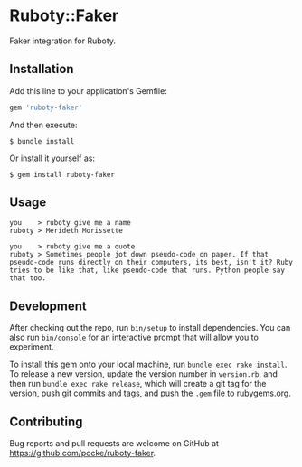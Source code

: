 # Ruboty::Faker

Faker integration for Ruboty.

## Installation

Add this line to your application's Gemfile:

```ruby
gem 'ruboty-faker'
```

And then execute:

    $ bundle install

Or install it yourself as:

    $ gem install ruboty-faker

## Usage

```
you    > ruboty give me a name
ruboty > Merideth Morissette

you    > ruboty give me a quote
ruboty > Sometimes people jot down pseudo-code on paper. If that pseudo-code runs directly on their computers, its best, isn't it? Ruby tries to be like that, like pseudo-code that runs. Python people say that too.
```

## Development

After checking out the repo, run `bin/setup` to install dependencies. You can also run `bin/console` for an interactive prompt that will allow you to experiment.

To install this gem onto your local machine, run `bundle exec rake install`. To release a new version, update the version number in `version.rb`, and then run `bundle exec rake release`, which will create a git tag for the version, push git commits and tags, and push the `.gem` file to [rubygems.org](https://rubygems.org).

## Contributing

Bug reports and pull requests are welcome on GitHub at https://github.com/pocke/ruboty-faker.

